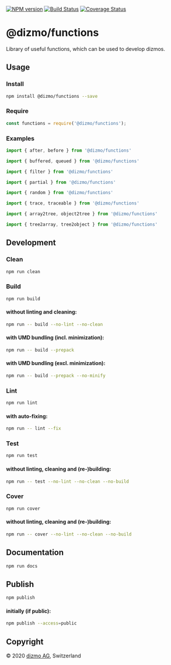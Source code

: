 [![NPM version](https://badge.fury.io/js/%40dizmo%2Ffunctions.svg)](https://npmjs.org/package/@dizmo/functions)
[![Build Status](https://travis-ci.org/dizmo/functions.svg?branch=master)](https://travis-ci.org/dizmo/functions)
[![Coverage Status](https://coveralls.io/repos/github/dizmo/functions/badge.svg?branch=master)](https://coveralls.io/github/dizmo/functions?branch=master)

# @dizmo/functions

Library of useful functions, which can be used to develop dizmos.

## Usage

### Install

```sh
npm install @dizmo/functions --save
```

### Require

```javascript
const functions = require('@dizmo/functions');
```

### Examples

```typescript
import { after, before } from '@dizmo/functions'
```

```typescript
import { buffered, queued } from '@dizmo/functions'
```

```typescript
import { filter } from '@dizmo/functions'
```

```typescript
import { partial } from '@dizmo/functions'
```

```typescript
import { random } from '@dizmo/functions'
```

```typescript
import { trace, traceable } from '@dizmo/functions'
```

```typescript
import { array2tree, object2tree } from '@dizmo/functions'
```

```typescript
import { tree2array, tree2object } from '@dizmo/functions'
```

## Development

### Clean

```sh
npm run clean
```

### Build

```sh
npm run build
```

#### without linting and cleaning:

```sh
npm run -- build --no-lint --no-clean
```

#### with UMD bundling (incl. minimization):

```sh
npm run -- build --prepack
```

#### with UMD bundling (excl. minimization):

```sh
npm run -- build --prepack --no-minify
```

### Lint

```sh
npm run lint
```

#### with auto-fixing:

```sh
npm run -- lint --fix
```

### Test

```sh
npm run test
```

#### without linting, cleaning and (re-)building:

```sh
npm run -- test --no-lint --no-clean --no-build
```

### Cover

```sh
npm run cover
```

#### without linting, cleaning and (re-)building:

```sh
npm run -- cover --no-lint --no-clean --no-build
```

## Documentation

```sh
npm run docs
```

## Publish

```sh
npm publish
```

#### initially (if public):

```sh
npm publish --access=public
```

## Copyright

 © 2020 [dizmo AG](http://dizmo.com/), Switzerland
